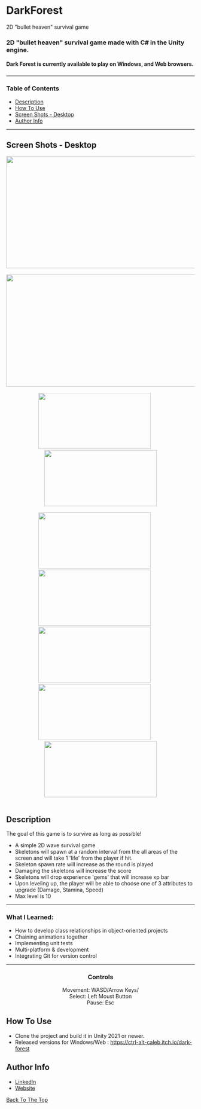 # DarkForest
 2D "bullet heaven" survival game

<h3 align='left'>
  2D "bullet heaven" survival game made with C# in the Unity engine.
  <br><h4 align='left'>Dark Forest is currently available to play on Windows, and Web browsers.<h4>
<h3>
  
###
---
  ### Table of Contents

- [Description](#description)
- [How To Use](#how-to-use)
- [Screen Shots - Desktop](#screen-shots)
- [Author Info](#author-info)
  

---

 ## Screen Shots - Desktop



<div class='container'align='center'>
  <img src="https://github.com/ctrl-alt-caleb/DarkForest/blob/master/Images/DF_intro.gif" width="600" height="300"><br><br>
  <img src="https://github.com/ctrl-alt-caleb/DarkForest/blob/master/Images/DF_gameplay.gif" width="600" height="300"><br><br>
</div>
  
<div class='container' align='center'>
  <img src="https://github.com/ctrl-alt-caleb/DarkForest/blob/master/Images/Screenshot1.png" width="300" height="150">&nbsp;&nbsp;&nbsp;&nbsp;&nbsp;&nbsp;&nbsp;&nbsp;
  <img src="https://github.com/ctrl-alt-caleb/DarkForest/blob/master/Images/Screenshot2.png" width="300" height="150"><br><br>
  <img src="https://github.com/ctrl-alt-caleb/DarkForest/blob/master/Images/Screenshot3.png" width="300" height="150">&nbsp;&nbsp;&nbsp;&nbsp;&nbsp;&nbsp;&nbsp;&nbsp;
  <img src="https://github.com/ctrl-alt-caleb/DarkForest/blob/master/Images/Screenshot5.png" width="300" height="150">&nbsp;&nbsp;&nbsp;&nbsp;&nbsp;&nbsp;&nbsp;&nbsp;
  <img src="https://github.com/ctrl-alt-caleb/DarkForest/blob/master/Images/Screenshot6.png" width="300" height="150">&nbsp;&nbsp;&nbsp;&nbsp;&nbsp;&nbsp;&nbsp;&nbsp;
  <img src="https://github.com/ctrl-alt-caleb/DarkForest/blob/master/Images/Screenshot7.png" width="300" height="150">&nbsp;&nbsp;&nbsp;&nbsp;&nbsp;&nbsp;&nbsp;&nbsp;
  <img src="https://github.com/ctrl-alt-caleb/DarkForest/blob/master/Images/Screenshot4.png" width="300" height="150"><br><br>
</div>



## Description
  
  The goal of this game is to survive as long as possible!<br>
  
  - A simple 2D wave survival game
  - Skeletons will spawn at a random interval from the all areas of the screen and will take 1 'life' from the player if hit.
  - Skeleton spawn rate will increase as the round is played
  - Damaging the skeletons will increase the score
  - Skeletons will drop experience 'gems' that will increase xp bar
  - Upon leveling up, the player will be able to choose one of 3 attributes to upgrade (Damage, Stamina, Speed)
  - Max level is 10
  ---
### What I Learned:
- How to develop class relationships in object-oriented projects
- Chaining animations together 
- Implementing unit tests 
- Multi-platform & development
- Integrating Git for version control
---
  
  <div align='center'>
    <h3>Controls</h3>
    Movement: WASD/Arrow Keys/<br>
    Select: Left Moust Button<br>
    Pause: Esc<br>
  </div>
  
  
## How To Use

- Clone the project and build it in Unity 2021 or newer.
- Released versions for Windows/Web : https://ctrl-alt-caleb.itch.io/dark-forest


## Author Info

- [LinkedIn](https://linkedin.com/in/calebhebert)
- [Website](https://calebhebert.com)<br>


[Back To The Top](#Dark-Forest)



